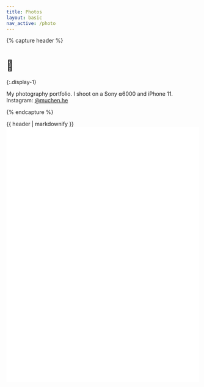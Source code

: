 ```yaml
---
title: Photos
layout: basic
nav_active: /photo
---
```


{% capture header %}
# 📸
{:.display-1}

My photography portfolio. I shoot on a Sony ⍺6000 and iPhone 11. Instagram: [@muchen.he](https://www.instagram.com/muchen.he/)

{% endcapture %}

<div class="container">
	{{ header | markdownify }}
</div>

<div class="container-fluid" style="background-color: white; min-height: 670px"></div>
